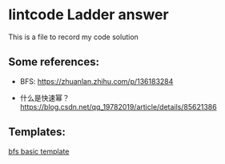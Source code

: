 # lintcode Ladder answer
  This is a file to record my code solution
  
  ## Some references:
  - BFS:
  https://zhuanlan.zhihu.com/p/136183284
  
  - 什么是快速幂？
  https://blog.csdn.net/qq_19782019/article/details/85621386
  
  ## Templates:
  
  [bfs basic template](Documentation/bfs.txt)
  
